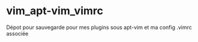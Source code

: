 # vim_apt-vim_vimrc
Dépot pour sauvegarde pour mes plugins sous apt-vim et ma config .vimrc associée
